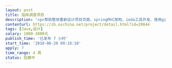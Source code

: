 ```yaml
---                
layout: post       
title: 指挥调度项目           
description: '<p>帮助整体重新设计项目页面，springMVC架构，ieda工具开发、使用git进行版本控制</p><p>1、门户页，需要设计一个门户页面突出项目的</p><p>2、数据展示页，目前已经开发完毕，样式和整体风格需要调一下，之前的美工用的是百分比，效果不太好；</p><p>3、工作台页面，项目的主要页面，一半信息展示一半是地图展示，还有部分功能展示</p><p><br></p><p>附件只是粗略的一部分 </p><p><br></p><p>希望承接者发挥优秀设计的长处把页面一整套风格弄完整</p>'     
contenturl: https://zb.oschina.net/project/detail.html?id=20844      
tags: [Java,设计]            
salary: 1000-3000元          
publish_time: '已发布 7 小时'         
start_time: '2018-06-20 09:18:10'           
apply: 7                   
time_range: 4 周              
status: 招募中                  
---                 
```

